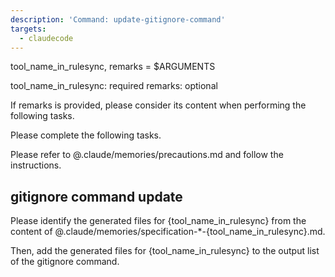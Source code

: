 ```yaml
---
description: 'Command: update-gitignore-command'
targets:
  - claudecode
---
```


tool_name_in_rulesync, remarks = $ARGUMENTS

tool_name_in_rulesync: required
remarks: optional

If remarks is provided, please consider its content when performing the following tasks.

Please complete the following tasks.

Please refer to @.claude/memories/precautions.md and follow the instructions.

## gitignore command update

Please identify the generated files for {tool_name_in_rulesync} from the content of @.claude/memories/specification-*-{tool_name_in_rulesync}.md.

Then, add the generated files for {tool_name_in_rulesync} to the output list of the gitignore command.
